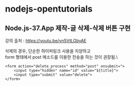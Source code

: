 # nodejs-opentutorials

## Node.js-37.App 제작-글 삭제-삭제 버튼 구현
강의 출처 : https://youtu.be/yn5VtLGbyAE

삭제의 경우, 단순한 하이퍼링크 사용을 지양하고\
form 형태에서 post 메소드를 이용한 전송을 하는 것이 권장됨.\
```
<form action="delete_process" method="post" onsubmit=">
    <input type="hidden" name="id" value="${title}">
    <input type="submit" value="delete">
</form>
```
